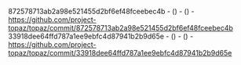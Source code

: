 872578713ab2a98e521455d2bf6ef48fceebec4b -  () -  () - https://github.com/project-topaz/topaz/commit/872578713ab2a98e521455d2bf6ef48fceebec4b
33918dee64ffd787a1ee9ebfc4d87941b2b9d65e -  () -  () - https://github.com/project-topaz/topaz/commit/33918dee64ffd787a1ee9ebfc4d87941b2b9d65e
